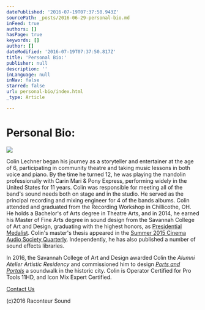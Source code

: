 ```yaml
---
datePublished: '2016-07-19T07:37:50.943Z'
sourcePath: _posts/2016-06-29-personal-bio.md
inFeed: true
authors: []
hasPage: true
keywords: []
author: []
dateModified: '2016-07-19T07:37:50.817Z'
title: 'Personal Bio:'
publisher: null
description: ''
inLanguage: null
inNav: false
starred: false
url: personal-bio/index.html
_type: Article

---
```

# Personal Bio:
![](https://the-grid-user-content.s3-us-west-2.amazonaws.com/cd8e6357-1ec3-4d54-a907-35dc2eee8c07.jpg)

Colin Lechner began his journey as a storyteller and entertainer at the age of 6, participating in community theatre and taking music lessons in both voice and piano. By the time he turned 12, he was playing the mandolin professionally with Carin Mari & Pony Express, performing widely in the United States for 11 years. Colin was responsible for meeting all of the band's sound needs both on stage and in the studio. He served as the principal recording and mixing engineer for 4 of the bands albums. Colin attended and graduated from the Recording Workshop in Chillicothe, OH. He holds a Bachelor's of Arts degree in Theatre Arts, and in 2014, he earned his Master of Fine Arts degree in sound design from the Savannah College of Art and Design, graduating with the highest honors, as [Presidential Medalist][0]. Colin's master's thesis appeared in the [Summer 2015 Cinema Audio Society Quarterly][1]. Independently, he has also published a number of sound effects libraries.

In 2016, the Savannah College of Art and Design awarded Colin the _Alumni Atelier Artistic Residency_ and commissioned him to design _[Ports and Portals][2]_ a soundwalk in the historic city. Colin is Operator Certified for Pro Tools 11HD, and Icon Mix Expert Certified.

[Contact Us][3]

(c)2016 Raconteur Sound

[0]: https://www.youtube.com/watch?v=h0tsL2mZQwg "Presidential Medalist"
[1]: http://cinemaaudiosociety.org/wp-content/uploads/2015/08/CAS-Summer-2015-File_1.pdf "Summer 2015 Cinema Audio Society Quarterly"
[2]: https://soundcloud.com/raconteur-sound/sets/ports-and-portals "Ports and Portals"
[3]: http://raconteursound.com/contact "Contact Us"